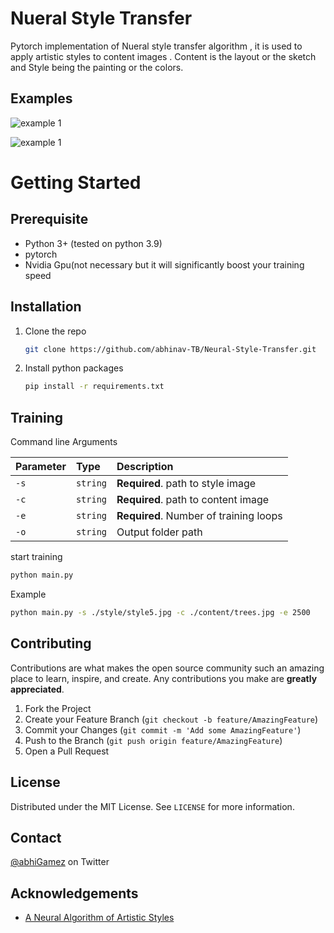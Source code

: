 


# Nueral Style Transfer
Pytorch implementation of Nueral style transfer algorithm , it is used to apply artistic styles to content images .  Content is the layout or the sketch and Style being the painting or the colors.

  

## Examples

  

![example 1](https://objectstorage.ap-hyderabad-1.oraclecloud.com/n/ax9kets4h5ld/b/github/o/example1.png)

![example 1](https://objectstorage.ap-hyderabad-1.oraclecloud.com/n/ax9kets4h5ld/b/github/o/example2.png)
# Getting Started

## Prerequisite

 - Python 3+ (tested on python 3.9)
 - pytorch
 - Nvidia Gpu(not necessary but it will significantly boost your training speed
 
 

## Installation

1. Clone the repo
   ```sh
   git clone https://github.com/abhinav-TB/Neural-Style-Transfer.git
   ```
3. Install python packages
   ```sh
   pip install -r requirements.txt
   ```
  
 
 ## Training
 

Command line Arguments

 | Parameter | Type     | Description                |
| :-------- | :------- | :------------------------- |
| `-s` | `string` | **Required**. path to style image |
| `-c` | `string` | **Required**. path to content image |
| `-e` | `string` | **Required**. Number of training loops |
| `-o` | `string` |  Output folder path |

start training
   ```sh
   python main.py
   ```
Example
   ```sh
   python main.py -s ./style/style5.jpg -c ./content/trees.jpg -e 2500 
   ```

<!-- CONTRIBUTING -->
## Contributing

Contributions are what makes the open source community such an amazing place to  learn, inspire, and create. Any contributions you make are **greatly appreciated**.

1. Fork the Project
2. Create your Feature Branch (`git checkout -b feature/AmazingFeature`)
3. Commit your Changes (`git commit -m 'Add some AmazingFeature'`)
4. Push to the Branch (`git push origin feature/AmazingFeature`)
5. Open a Pull Request
<!-- LICENSE -->
##  License

Distributed under the MIT License. See `LICENSE` for more information.

<!-- CONTACT -->
## Contact

[@abhiGamez](https://twitter.com/abhiGamez) on Twitter

## Acknowledgements

 - [A Neural Algorithm of Artistic Styles](https://arxiv.org/abs/1508.06576)
